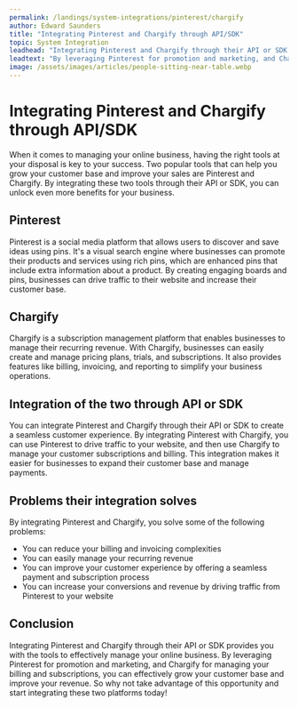 ```yaml
---
permalink: /landings/system-integrations/pinterest/chargify
author: Edward Saunders
title: "Integrating Pinterest and Chargify through API/SDK"
topic: System Integration
leadhead: "Integrating Pinterest and Chargify through their API or SDK provides you with the tools to effectively manage your online business"
leadtext: "By leveraging Pinterest for promotion and marketing, and Chargify for managing your billing and subscriptions, you can effectively grow your customer base and improve your revenue. So why not take advantage of this opportunity and start integrating these two platforms today!"
image: /assets/images/articles/people-sitting-near-table.webp
---
```

<div class="arttext"><h1>Integrating Pinterest and Chargify through API/SDK</h1>

<p>When it comes to managing your online business, having the right tools at your disposal is key to your success. Two popular tools that can help you grow your customer base and improve your sales are Pinterest and Chargify. By integrating these two tools through their API or SDK, you can unlock even more benefits for your business.</p>

<h2>Pinterest</h2>

<p>Pinterest is a social media platform that allows users to discover and save ideas using pins. It's a visual search engine where businesses can promote their products and services using rich pins, which are enhanced pins that include extra information about a product. By creating engaging boards and pins, businesses can drive traffic to their website and increase their customer base.</p>

<h2>Chargify</h2>

<p>Chargify is a subscription management platform that enables businesses to manage their recurring revenue. With Chargify, businesses can easily create and manage pricing plans, trials, and subscriptions. It also provides features like billing, invoicing, and reporting to simplify your business operations.</p>

<h2>Integration of the two through API or SDK</h2>

<p>You can integrate Pinterest and Chargify through their API or SDK to create a seamless customer experience. By integrating Pinterest with Chargify, you can use Pinterest to drive traffic to your website, and then use Chargify to manage your customer subscriptions and billing. This integration makes it easier for businesses to expand their customer base and manage payments.</p>

<h2>Problems their integration solves</h2>

<p>By integrating Pinterest and Chargify, you solve some of the following problems:</p>

<ul>
  <li>You can reduce your billing and invoicing complexities</li>
  <li>You can easily manage your recurring revenue</li>
  <li>You can improve your customer experience by offering a seamless payment and subscription process</li>
  <li>You can increase your conversions and revenue by driving traffic from Pinterest to your website</li>
</ul>

<h2>Conclusion</h2>

<p>Integrating Pinterest and Chargify through their API or SDK provides you with the tools to effectively manage your online business. By leveraging Pinterest for promotion and marketing, and Chargify for managing your billing and subscriptions, you can effectively grow your customer base and improve your revenue. So why not take advantage of this opportunity and start integrating these two platforms today!</p>

</div>
